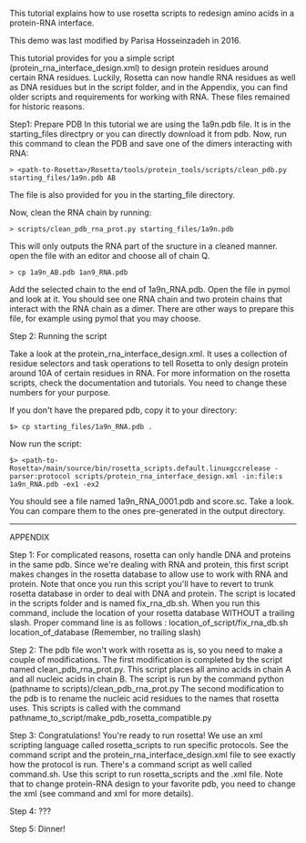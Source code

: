 This tutorial explains how to use rosetta scripts to redesign amino acids in a protein-RNA interface.

This demo was last modified by Parisa Hosseinzadeh in 2016.

This tutorial provides for you a simple script (protein_rna_interface_design.xml) to design protein residues around certain RNA residues. Luckily, Rosetta can now handle RNA residues as well as DNA residues but in the script folder, and in the Appendix, you can find older scripts and requirements for working with RNA. These files remained for historic reasons.

Step1: Prepare PDB
In this tutorial we are using the 1a9n.pdb file. It is in the starting_files directpry or you can directly download it from pdb. Now, run this command to clean the PDB and save one of the dimers interacting with RNA:

```
> <path-to-Rosetta>/Rosetta/tools/protein_tools/scripts/clean_pdb.py starting_files/1a9n.pdb AB
```
The file is also provided for you in the starting_file directory.

Now, clean the RNA chain by running:
```
> scripts/clean_pdb_rna_prot.py starting_files/1a9n.pdb 
```
This will only outputs the RNA part of the sructure in a cleaned manner. open the file with an editor and choose all of chain Q. 
```
> cp 1a9n_AB.pdb 1an9_RNA.pdb
```
Add the selected chain to the end of 1a9n_RNA.pdb. Open the file in pymol and look at it. You should see one RNA chain and two protein chains that interact with the RNA chain as a dimer. There are other ways to prepare this file, for example using pymol that you may choose. 

Step 2: Running the script

Take a look at the protein_rna_interface_design.xml. It uses a collection of residue selectors and task operations to tell Rosetta to only design protein around 10A of certain residues in RNA. For more information on the rosetta scripts, check the documentation and tutorials. You need to change these numbers for your purpose.

If you don't have the prepared pdb, copy it to your directory:

```
$> cp starting_files/1a9n_RNA.pdb .
```

Now run the script:
```
$> <path-to-Rosetta>/main/source/bin/rosetta_scripts.default.linuxgccrelease -parser:protocol scripts/protein_rna_interface_design.xml -in:file:s 1a9n_RNA.pdb -ex1 -ex2
```
You should see a file named 1a9n_RNA_0001.pdb and score.sc. Take a look. You can compare them to the ones pre-generated in the output directory.

-------------------------------------------------------------------
APPENDIX

Step 1:
	For complicated reasons, rosetta can only handle DNA and proteins in the same pdb.  Since we're dealing with RNA and protein, this first script makes changes in the rosetta database to allow use to work with RNA and protein.  Note that once you run this script you'll have to revert to trunk rosetta database in order to deal with DNA and protein.
	The script is located in the scripts folder and is named fix_rna_db.sh.  When you run this command, include the location of your rosetta database WITHOUT a trailing slash.  Proper command line is as follows :
		location_of_script/fix_rna_db.sh location_of_database (Remember, no trailing slash)

Step 2:
	The pdb file won't work with rosetta as is, so you need to make a couple of modifications.  The first modification is completed by the script named clean_pdb_rna_prot.py.  This script places all amino acids in chain A and all nucleic acids in chain B.  The script is run by the command python (pathname to scripts)/clean_pdb_rna_prot.py
	The second modification to the pdb is to rename the nucleic acid residues to the names that rosetta uses.  This scripts is called with the command pathname_to_script/make_pdb_rosetta_compatible.py

Step 3:  Congratulations!  You're ready to run rosetta!  We use an xml scripting language called rosetta_scripts to run specific protocols.  See the command script and the protein_rna_interface_design.xml file to see exactly how the protocol is run.  There's a command script as well called command.sh.  Use this script to run rosetta_scripts and the .xml file.  Note that to change protein-RNA design to your favorite pdb, you need to change the xml (see command and xml for more details).

Step 4: ???

Step 5: Dinner!
